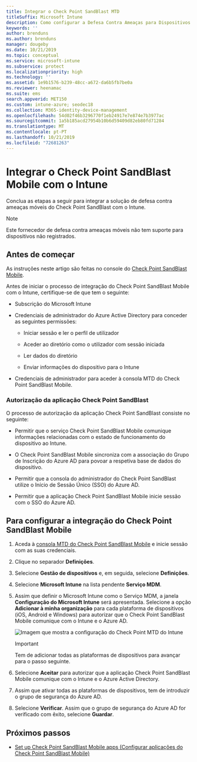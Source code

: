 ```yaml
---
title: Integrar o Check Point SandBlast MTD
titleSuffix: Microsoft Intune
description: Como configurar a Defesa Contra Ameaças para Dispositivos Móveis (MTD) do Check Point SandBlast com o Intune para controlar o acesso de dispositivos móveis aos seus recursos empresariais.
keywords: ''
author: brenduns
ms.author: brenduns
manager: dougeby
ms.date: 10/21/2019
ms.topic: conceptual
ms.service: microsoft-intune
ms.subservice: protect
ms.localizationpriority: high
ms.technology: ''
ms.assetid: 1e9b1576-b239-48cc-a672-da6b5fb7be0a
ms.reviewer: heenamac
ms.suite: ems
search.appverid: MET150
ms.custom: intune-azure; seodec18
ms.collection: M365-identity-device-management
ms.openlocfilehash: 54d02f46b3296770f1eb24917e7e874e7b3977ac
ms.sourcegitcommit: 1a5b185acd27954b10b6d59409d82eb80fd71284
ms.translationtype: MT
ms.contentlocale: pt-PT
ms.lasthandoff: 10/21/2019
ms.locfileid: "72681263"
---
```

# <a name="integrate-check-point-sandblast-mobile-with-intune"></a>Integrar o Check Point SandBlast Mobile com o Intune

Conclua as etapas a seguir para integrar a solução de defesa contra ameaças móveis do Check Point SandBlast com o Intune.

> [!NOTE]
> Este fornecedor de defesa contra ameaças móveis não tem suporte para dispositivos não registrados.

## <a name="before-you-begin"></a>Antes de começar

As instruções neste artigo são feitas no console do [Check Point SandBlast Mobile](https://intune-4.eu1.locsec.net/). 

Antes de iniciar o processo de integração do Check Point SandBlast Mobile com o Intune, certifique-se de que tem o seguinte:

- Subscrição do Microsoft Intune

- Credenciais de administrador do Azure Active Directory para conceder as seguintes permissões:

  - Iniciar sessão e ler o perfil de utilizador

  - Aceder ao diretório como o utilizador com sessão iniciada

  - Ler dados do diretório

  - Enviar informações do dispositivo para o Intune

- Credenciais de administrador para aceder à consola MTD do Check Point SandBlast Mobile.

### <a name="check-point-sandblast-app-authorization"></a>Autorização da aplicação Check Point SandBlast

O processo de autorização da aplicação Check Point SandBlast consiste no seguinte:

- Permitir que o serviço Check Point SandBlast Mobile comunique informações relacionadas com o estado de funcionamento do dispositivo ao Intune.

- O Check Point SandBlast Mobile sincroniza com a associação do Grupo de Inscrição do Azure AD para povoar a respetiva base de dados do dispositivo.

- Permitir que a consola do administrador do Check Point SandBlast utilize o Início de Sessão Único (SSO) do Azure AD.

- Permitir que a aplicação Check Point SandBlast Mobile inicie sessão com o SSO do Azure AD.

## <a name="to-set-up-check-point-sandblast-mobile-integration"></a>Para configurar a integração do Check Point SandBlast Mobile

1. Aceda à [consola MTD do Check Point SandBlast Mobile](https://intune-4.eu1.locsec.net/) e inicie sessão com as suas credenciais.

2. Clique no separador **Definições**.

3. Selecione **Gestão de dispositivos** e, em seguida, selecione **Definições**.

4. Selecione **Microsoft Intune** na lista pendente **Serviço MDM**.

5. Assim que definir o Microsoft Intune como o Serviço MDM, a janela **Configuração do Microsoft Intune** será apresentada. Selecione a opção **Adicionar à minha organização** para cada plataforma de dispositivos (iOS, Android e Windows) para autorizar que o Check Point SandBlast Mobile comunique com o Intune e o Azure AD.

    ![Imagem que mostra a configuração do Check Point MTD do Intune](./media/checkpoint-sandblast-mobile-mtd-connector-integration/checkpoint-MTD-1.PNG)

    > [!IMPORTANT]
    > Tem de adicionar todas as plataformas de dispositivos para avançar para o passo seguinte.

6. Selecione **Aceitar** para autorizar que a aplicação Check Point SandBlast Mobile comunique com o Intune e o Azure Active Directory.

7. Assim que ativar todas as plataformas de dispositivos, tem de introduzir o grupo de segurança do Azure AD.

8. Selecione **Verificar**. Assim que o grupo de segurança do Azure AD for verificado com êxito, selecione **Guardar**.

## <a name="next-steps"></a>Próximos passos

- [Set up Check Point SandBlast Mobile apps (Configurar aplicações do Check Point SandBlast Mobile)](mtd-apps-ios-app-configuration-policy-add-assign.md)
